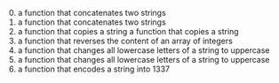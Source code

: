 0. a function that concatenates two strings
1. a function that concatenates two strings
2. a function that copies a string
a function that copies a string
4. a function that reverses the content of an array of integers
5. a function that changes all lowercase letters of a string to uppercase
6.  a function that changes all lowercase letters of a string to uppercase
7. a function that encodes a string into 1337
